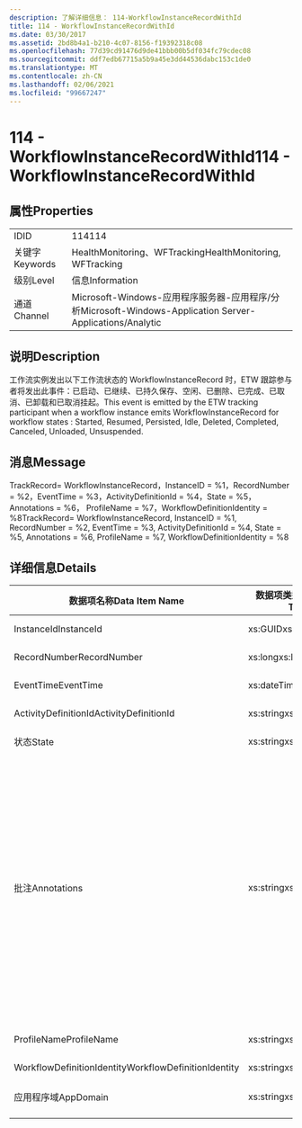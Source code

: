 ```yaml
---
description: 了解详细信息： 114-WorkflowInstanceRecordWithId
title: 114 - WorkflowInstanceRecordWithId
ms.date: 03/30/2017
ms.assetid: 2bd8b4a1-b210-4c07-8156-f19392318c08
ms.openlocfilehash: 77d39cd91476d9de41bbb00b5df034fc79cdec08
ms.sourcegitcommit: ddf7edb67715a5b9a45e3dd44536dabc153c1de0
ms.translationtype: MT
ms.contentlocale: zh-CN
ms.lasthandoff: 02/06/2021
ms.locfileid: "99667247"
---
```

# <a name="114---workflowinstancerecordwithid"></a><span data-ttu-id="08608-103">114 - WorkflowInstanceRecordWithId</span><span class="sxs-lookup"><span data-stu-id="08608-103">114 - WorkflowInstanceRecordWithId</span></span>

## <a name="properties"></a><span data-ttu-id="08608-104">属性</span><span class="sxs-lookup"><span data-stu-id="08608-104">Properties</span></span>  
  
|||  
|-|-|  
|<span data-ttu-id="08608-105">ID</span><span class="sxs-lookup"><span data-stu-id="08608-105">ID</span></span>|<span data-ttu-id="08608-106">114</span><span class="sxs-lookup"><span data-stu-id="08608-106">114</span></span>|  
|<span data-ttu-id="08608-107">关键字</span><span class="sxs-lookup"><span data-stu-id="08608-107">Keywords</span></span>|<span data-ttu-id="08608-108">HealthMonitoring、WFTracking</span><span class="sxs-lookup"><span data-stu-id="08608-108">HealthMonitoring, WFTracking</span></span>|  
|<span data-ttu-id="08608-109">级别</span><span class="sxs-lookup"><span data-stu-id="08608-109">Level</span></span>|<span data-ttu-id="08608-110">信息</span><span class="sxs-lookup"><span data-stu-id="08608-110">Information</span></span>|  
|<span data-ttu-id="08608-111">通道</span><span class="sxs-lookup"><span data-stu-id="08608-111">Channel</span></span>|<span data-ttu-id="08608-112">Microsoft-Windows-应用程序服务器-应用程序/分析</span><span class="sxs-lookup"><span data-stu-id="08608-112">Microsoft-Windows-Application Server-Applications/Analytic</span></span>|  
  
## <a name="description"></a><span data-ttu-id="08608-113">说明</span><span class="sxs-lookup"><span data-stu-id="08608-113">Description</span></span>  

 <span data-ttu-id="08608-114">工作流实例发出以下工作流状态的 WorkflowInstanceRecord 时，ETW 跟踪参与者将发出此事件：已启动、已继续、已持久保存、空闲、已删除、已完成、已取消、已卸载和已取消挂起。</span><span class="sxs-lookup"><span data-stu-id="08608-114">This event is emitted by the ETW tracking participant when a workflow instance emits WorkflowInstanceRecord for workflow states : Started, Resumed, Persisted, Idle, Deleted, Completed, Canceled, Unloaded, Unsuspended.</span></span>  
  
## <a name="message"></a><span data-ttu-id="08608-115">消息</span><span class="sxs-lookup"><span data-stu-id="08608-115">Message</span></span>  

 <span data-ttu-id="08608-116">TrackRecord= WorkflowInstanceRecord，InstanceID = %1，RecordNumber = %2，EventTime = %3，ActivityDefinitionId = %4，State = %5，Annotations = %6， ProfileName = %7，WorkflowDefinitionIdentity = %8</span><span class="sxs-lookup"><span data-stu-id="08608-116">TrackRecord= WorkflowInstanceRecord, InstanceID = %1, RecordNumber = %2, EventTime = %3, ActivityDefinitionId = %4, State = %5, Annotations = %6, ProfileName = %7, WorkflowDefinitionIdentity = %8</span></span>  
  
## <a name="details"></a><span data-ttu-id="08608-117">详细信息</span><span class="sxs-lookup"><span data-stu-id="08608-117">Details</span></span>  
  
|<span data-ttu-id="08608-118">数据项名称</span><span class="sxs-lookup"><span data-stu-id="08608-118">Data Item Name</span></span>|<span data-ttu-id="08608-119">数据项类型</span><span class="sxs-lookup"><span data-stu-id="08608-119">Data Item Type</span></span>|<span data-ttu-id="08608-120">说明</span><span class="sxs-lookup"><span data-stu-id="08608-120">Description</span></span>|  
|--------------------|--------------------|-----------------|  
|<span data-ttu-id="08608-121">InstanceId</span><span class="sxs-lookup"><span data-stu-id="08608-121">InstanceId</span></span>|<span data-ttu-id="08608-122">xs:GUID</span><span class="sxs-lookup"><span data-stu-id="08608-122">xs:GUID</span></span>|<span data-ttu-id="08608-123">工作流的实例 ID</span><span class="sxs-lookup"><span data-stu-id="08608-123">The instance id for the workflow</span></span>|  
|<span data-ttu-id="08608-124">RecordNumber</span><span class="sxs-lookup"><span data-stu-id="08608-124">RecordNumber</span></span>|<span data-ttu-id="08608-125">xs:long</span><span class="sxs-lookup"><span data-stu-id="08608-125">xs:long</span></span>|<span data-ttu-id="08608-126">发出的记录的序列号</span><span class="sxs-lookup"><span data-stu-id="08608-126">The sequence number of the emitted record</span></span>|  
|<span data-ttu-id="08608-127">EventTime</span><span class="sxs-lookup"><span data-stu-id="08608-127">EventTime</span></span>|<span data-ttu-id="08608-128">xs:dateTime</span><span class="sxs-lookup"><span data-stu-id="08608-128">xs:dateTime</span></span>|<span data-ttu-id="08608-129">发出该事件时的 UTC 时间</span><span class="sxs-lookup"><span data-stu-id="08608-129">The time in UTC when the event was emitted</span></span>|  
|<span data-ttu-id="08608-130">ActivityDefinitionId</span><span class="sxs-lookup"><span data-stu-id="08608-130">ActivityDefinitionId</span></span>|<span data-ttu-id="08608-131">xs:string</span><span class="sxs-lookup"><span data-stu-id="08608-131">xs:string</span></span>|<span data-ttu-id="08608-132">工作流中根活动的名称</span><span class="sxs-lookup"><span data-stu-id="08608-132">The name of the root activity in the workflow</span></span>|  
|<span data-ttu-id="08608-133">状态</span><span class="sxs-lookup"><span data-stu-id="08608-133">State</span></span>|<span data-ttu-id="08608-134">xs:string</span><span class="sxs-lookup"><span data-stu-id="08608-134">xs:string</span></span>|<span data-ttu-id="08608-135">工作流的当前状态。</span><span class="sxs-lookup"><span data-stu-id="08608-135">The current state of the Workflow.</span></span>|  
|<span data-ttu-id="08608-136">批注</span><span class="sxs-lookup"><span data-stu-id="08608-136">Annotations</span></span>|<span data-ttu-id="08608-137">xs:string</span><span class="sxs-lookup"><span data-stu-id="08608-137">xs:string</span></span>|<span data-ttu-id="08608-138">已添加到此事件中的批注。</span><span class="sxs-lookup"><span data-stu-id="08608-138">The annotations that were added to this event.</span></span> <span data-ttu-id="08608-139">值存储在 xml 元素中，格式为 \<items> \< item name = "annotationName" type="System.String"> a \</item> \</items> 。</span><span class="sxs-lookup"><span data-stu-id="08608-139">The values are stored in an xml element in the format \<items>\< item name = "annotationName" type="System.String">annotationValue\</item>\</items>.</span></span> <span data-ttu-id="08608-140">如果未指定任何批注，则该字符串包含 \<items/> 。</span><span class="sxs-lookup"><span data-stu-id="08608-140">If no annotations are specified then the string contains \<items/>.</span></span> <span data-ttu-id="08608-141">ETW 事件大小受到 ETW 缓冲区大小或 ETW 事件最大负载的限制。</span><span class="sxs-lookup"><span data-stu-id="08608-141">The ETW event size is limited by the ETW buffer size or the max payload for an ETW event.</span></span> <span data-ttu-id="08608-142">如果事件的大小超过 ETW 限制，则通过删除批注并将批注值替换为 ... 来截断事件。 \<items> \</items></span><span class="sxs-lookup"><span data-stu-id="08608-142">If the size of the event exceeds the ETW limits, then the event is truncated by dropping the annotations and replacing the annotation value with \<items>...\</items>.</span></span>|  
|<span data-ttu-id="08608-143">ProfileName</span><span class="sxs-lookup"><span data-stu-id="08608-143">ProfileName</span></span>|<span data-ttu-id="08608-144">xs:string</span><span class="sxs-lookup"><span data-stu-id="08608-144">xs:string</span></span>|<span data-ttu-id="08608-145">导致发出此事件的跟踪配置文件的名称</span><span class="sxs-lookup"><span data-stu-id="08608-145">The name or the tracking profile that resulted in this event being emitted</span></span>|  
|<span data-ttu-id="08608-146">WorkflowDefinitionIdentity</span><span class="sxs-lookup"><span data-stu-id="08608-146">WorkflowDefinitionIdentity</span></span>|<span data-ttu-id="08608-147">xs:string</span><span class="sxs-lookup"><span data-stu-id="08608-147">xs:string</span></span>|<span data-ttu-id="08608-148">工作流定义 ID</span><span class="sxs-lookup"><span data-stu-id="08608-148">The workflow definition id</span></span>|  
|<span data-ttu-id="08608-149">应用程序域</span><span class="sxs-lookup"><span data-stu-id="08608-149">AppDomain</span></span>|<span data-ttu-id="08608-150">xs:string</span><span class="sxs-lookup"><span data-stu-id="08608-150">xs:string</span></span>|<span data-ttu-id="08608-151">由 AppDomain.CurrentDomain.FriendlyName 返回的字符串。</span><span class="sxs-lookup"><span data-stu-id="08608-151">The string returned by AppDomain.CurrentDomain.FriendlyName.</span></span>|
